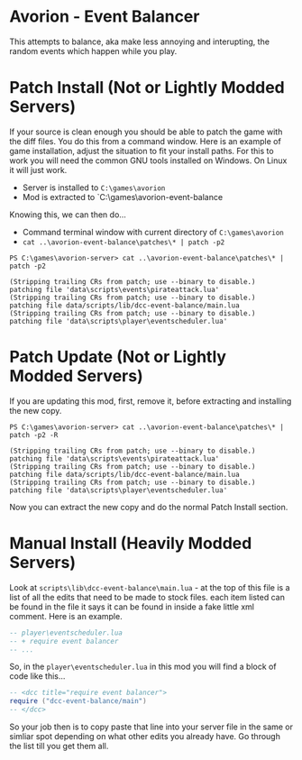 # Avorion - Event Balancer

This attempts to balance, aka make less annoying and interupting, the random
events which happen while you play.

# Patch Install (Not or Lightly Modded Servers)

If your source is clean enough you should be able to patch the game with the
diff files. You do this from a command window. Here is an example of game
installation, adjust the situation to fit your install paths. For this to work
you will need the common GNU tools installed on Windows. On Linux it will just
work.

* Server is installed to `C:\games\avorion`
* Mod is extracted to `C:\games\avorion-event-balance

Knowing this, we can then do...

* Command terminal window with current directory of `C:\games\avorion`
* `cat ..\avorion-event-balance\patches\* | patch -p2`

```
PS C:\games\avorion-server> cat ..\avorion-event-balance\patches\* | patch -p2

(Stripping trailing CRs from patch; use --binary to disable.)
patching file 'data\scripts\events\pirateattack.lua'
(Stripping trailing CRs from patch; use --binary to disable.)
patching file data/scripts/lib/dcc-event-balance/main.lua
(Stripping trailing CRs from patch; use --binary to disable.)
patching file 'data\scripts\player\eventscheduler.lua'
```

# Patch Update (Not or Lightly Modded Servers)

If you are updating this mod, first, remove it, before extracting and installing
the new copy.

```
PS C:\games\avorion-server> cat ..\avorion-event-balance\patches\* | patch -p2 -R

(Stripping trailing CRs from patch; use --binary to disable.)
patching file 'data\scripts\events\pirateattack.lua'
(Stripping trailing CRs from patch; use --binary to disable.)
patching file data/scripts/lib/dcc-event-balance/main.lua
(Stripping trailing CRs from patch; use --binary to disable.)
patching file 'data\scripts\player\eventscheduler.lua'
```

Now you can extract the new copy and do the normal Patch Install section.

# Manual Install (Heavily Modded Servers)

Look at `scripts\lib\dcc-event-balance\main.lua` - at the top of this file is a
list of all the edits that need to be made to stock files. each item listed can
be found in the file it says it can be found in inside a fake little xml
comment. Here is an example.

```lua
-- player\eventscheduler.lua
-- + require event balancer
-- ...
```

So, in the `player\eventscheduler.lua` in this mod you will find a block of code
like this...

```lua
-- <dcc title="require event balancer">
require ("dcc-event-balance/main")
-- </dcc>
```

So your job then is to copy paste that line into your server file in the same
or simliar spot depending on what other edits you already have. Go through the
list till you get them all.
